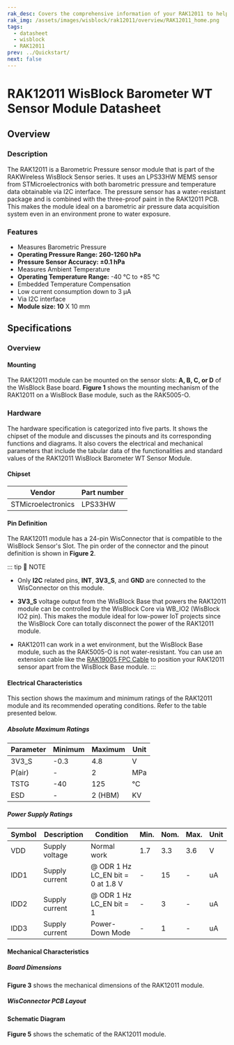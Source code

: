 ```yaml
---
rak_desc: Covers the comprehensive information of your RAK12011 to help you use it. This information includes technical specifications, characteristics, and requirements, and it also discusses the device components.
rak_img: /assets/images/wisblock/rak12011/overview/RAK12011_home.png
tags:
  - datasheet
  - wisblock
  - RAK12011
prev: ../Quickstart/
next: false
---
```


# RAK12011 WisBlock Barometer WT Sensor Module Datasheet

## Overview

### Description

The RAK12011 is a Barometric Pressure sensor module that is part of the RAKWireless WisBlock Sensor series. It uses an LPS33HW MEMS sensor from STMicroelectronics with both barometric pressure and temperature data obtainable via I2C interface. The pressure sensor has a water-resistant package and is combined with the three-proof paint in the RAK12011 PCB. This makes the module ideal on a barometric air pressure data acquisition system even in an environment prone to water exposure.

### Features

- Measures Barometric Pressure
- **Operating Pressure Range: 260-1260&nbsp;hPa**
- **Pressure Sensor Accuracy: ±0.1&nbsp;hPa**
- Measures Ambient Temperature
- **Operating Temperature Range:** -40&nbsp;°C to +85&nbsp;°C
- Embedded Temperature Compensation
- Low current consumption down to 3&nbsp;μA
- Via I2C interface
- **Module size: 10** X 10&nbsp;mm

## Specifications

### Overview

#### Mounting

The RAK12011 module can be mounted on the sensor slots: **A, B, C, or D** of the WisBlock Base board. **Figure 1** shows the mounting mechanism of the RAK12011 on a WisBlock Base module, such as the RAK5005-O.

<rk-img
  src="/assets/images/wisblock/rak12011/datasheet/mounting-mechanism.png"
  width="50%"
  caption="RAK12011 Mounting Mechanism on a WisBlock Base Module"
/>

### Hardware

The hardware specification is categorized into five parts. It shows the chipset of the module and discusses the pinouts and its corresponding functions and diagrams. It also covers the electrical and mechanical parameters that include the tabular data of the functionalities and standard values of the RAK12011 WisBlock Barometer WT Sensor Module.

#### Chipset
| Vendor             | Part number |
| ------------------ | ----------- |
| STMicroelectronics | LPS33HW     |


#### Pin Definition

The RAK12011 module has a 24-pin WisConnector that is compatible to the WisBlock Sensor's Slot. The pin order of the connector and the pinout definition is shown in **Figure 2**. 

<rk-img
  src="/assets/images/wisblock/rak12011/datasheet/rak12011_pinout.svg"
  width="60%"
  caption="RAK12011 Pinout Diagram"
/>

::: tip 📝 NOTE
- Only **I2C** related pins, **INT**, **3V3_S**, and **GND** are connected to the WisConnector on this module.

- **3V3_S** voltage output from the WisBlock Base that powers the RAK12011 module can be controlled by the WisBlock Core via WB_IO2 (WisBlock IO2 pin). This makes the module ideal for low-power IoT projects since the WisBlock Core can totally disconnect the power of the RAK12011 module.

- RAK12011 can work in a wet environment, but the WisBlock Base module, such as the RAK5005-O is not water-resistant. You can use an extension cable like the [RAK19005 FPC Cable](https://store.rakwireless.com/products/fpc-extension-cable-for-slot-a-to-d-rak19005?_pos=1&_sid=b3ef15d4e&_ss=r) to position your RAK12011 sensor apart from the WisBlock Base module.
:::  

#### Electrical Characteristics

This section shows the maximum and minimum ratings of the RAK12011 module and its recommended operating conditions. Refer to the table presented below.

##### Absolute Maximum Ratings

| Parameter | Minimum | Maximum | Unit |
| --------- | ------- | ------- | ---- |
| 3V3_S     | -0.3    | 4.8     | V    |
| P(air)    | -       | 2       | MPa  |
| TSTG      | -40     | 125     | °C   |
| ESD       | -       | 2 (HBM) | KV   |

##### Power Supply Ratings

| Symbol | Description    | Condition                                   | Min. | Nom. | Max. | Unit |
| ------ | -------------- | ------------------------------------------- | ---- | ---- | ---- | ---- |
| VDD    | Supply voltage | Normal work                                 | 1.7  | 3.3  | 3.6  | V    |
| IDD1   | Supply current | @ ODR 1&nbsp;Hz LC_EN bit = 0 at 1.8&nbsp;V | -    | 15   | -    | uA   |
| IDD2   | Supply current | @ ODR 1&nbsp;Hz LC_EN bit = 1               | -    | 3    | -    | uA   |
| IDD3   | Supply current | Power-Down Mode                             | -    | 1    | -    | uA   |

#### Mechanical Characteristics

##### Board Dimensions

**Figure 3** shows the mechanical dimensions of the RAK12011 module.

<rk-img
  src="/assets/images/wisblock/rak12011/datasheet/mechanical-dimensions.png"
  width="75%"
  caption="RAK12011 Mechanical Dimensions"
/>

##### WisConnector PCB Layout

<rk-img
  src="/assets/images/wisblock/rak12011/datasheet/wisconnector-pcb.png"
  width="100%"
  caption="WisConnector PCB Footprint and Recommendations"
/>

#### Schematic Diagram

**Figure 5** shows the schematic of the RAK12011 module.

<rk-img
  src="/assets/images/wisblock/rak12011/datasheet/rak12011-schematic.png"
  width="100%"
  caption="RAK12011 WisBlock Module Schematics"
/>
